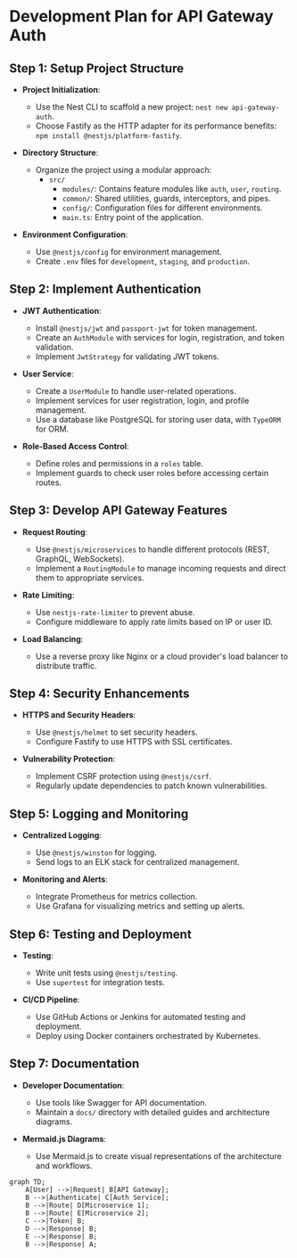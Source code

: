 # Development Plan for API Gateway Auth

## Step 1: Setup Project Structure
- **Project Initialization**:
  - Use the Nest CLI to scaffold a new project: `nest new api-gateway-auth`.
  - Choose Fastify as the HTTP adapter for its performance benefits: `npm install @nestjs/platform-fastify`.

- **Directory Structure**:
  - Organize the project using a modular approach:
    - `src/`
      - `modules/`: Contains feature modules like `auth`, `user`, `routing`.
      - `common/`: Shared utilities, guards, interceptors, and pipes.
      - `config/`: Configuration files for different environments.
      - `main.ts`: Entry point of the application.

- **Environment Configuration**:
  - Use `@nestjs/config` for environment management.
  - Create `.env` files for `development`, `staging`, and `production`.

## Step 2: Implement Authentication
- **JWT Authentication**:
  - Install `@nestjs/jwt` and `passport-jwt` for token management.
  - Create an `AuthModule` with services for login, registration, and token validation.
  - Implement `JwtStrategy` for validating JWT tokens.

- **User Service**:
  - Create a `UserModule` to handle user-related operations.
  - Implement services for user registration, login, and profile management.
  - Use a database like PostgreSQL for storing user data, with `TypeORM` for ORM.

- **Role-Based Access Control**:
  - Define roles and permissions in a `roles` table.
  - Implement guards to check user roles before accessing certain routes.

## Step 3: Develop API Gateway Features
- **Request Routing**:
  - Use `@nestjs/microservices` to handle different protocols (REST, GraphQL, WebSockets).
  - Implement a `RoutingModule` to manage incoming requests and direct them to appropriate services.

- **Rate Limiting**:
  - Use `nestjs-rate-limiter` to prevent abuse.
  - Configure middleware to apply rate limits based on IP or user ID.

- **Load Balancing**:
  - Use a reverse proxy like Nginx or a cloud provider's load balancer to distribute traffic.

## Step 4: Security Enhancements
- **HTTPS and Security Headers**:
  - Use `@nestjs/helmet` to set security headers.
  - Configure Fastify to use HTTPS with SSL certificates.

- **Vulnerability Protection**:
  - Implement CSRF protection using `@nestjs/csrf`.
  - Regularly update dependencies to patch known vulnerabilities.

## Step 5: Logging and Monitoring
- **Centralized Logging**:
  - Use `@nestjs/winston` for logging.
  - Send logs to an ELK stack for centralized management.

- **Monitoring and Alerts**:
  - Integrate Prometheus for metrics collection.
  - Use Grafana for visualizing metrics and setting up alerts.

## Step 6: Testing and Deployment
- **Testing**:
  - Write unit tests using `@nestjs/testing`.
  - Use `supertest` for integration tests.

- **CI/CD Pipeline**:
  - Use GitHub Actions or Jenkins for automated testing and deployment.
  - Deploy using Docker containers orchestrated by Kubernetes.

## Step 7: Documentation
- **Developer Documentation**:
  - Use tools like Swagger for API documentation.
  - Maintain a `docs/` directory with detailed guides and architecture diagrams.

- **Mermaid.js Diagrams**:
  - Use Mermaid.js to create visual representations of the architecture and workflows.

```mermaid
graph TD;
    A[User] -->|Request| B[API Gateway];
    B -->|Authenticate| C[Auth Service];
    B -->|Route| D[Microservice 1];
    B -->|Route| E[Microservice 2];
    C -->|Token| B;
    D -->|Response| B;
    E -->|Response| B;
    B -->|Response| A;
``` 